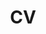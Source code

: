 ---
layout: cv
permalink: /cv/
title: CV
nav: true
nav_order: 5
cv_pdf: CV.pdf # you can also use external links here
description: 
toc:
  sidebar: left
---